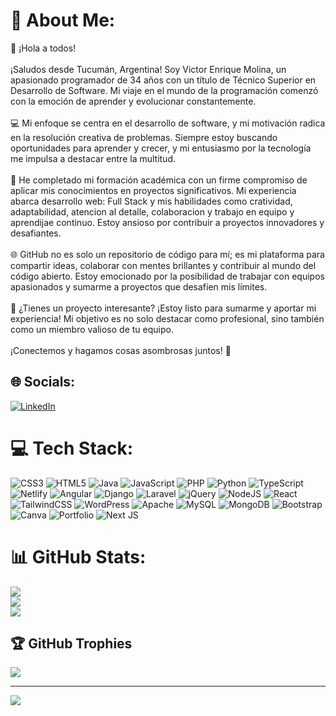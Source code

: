 # 💫 About Me:
👋 ¡Hola a todos!<br><br>¡Saludos desde Tucumán, Argentina! Soy Victor Enrique Molina, un apasionado programador de 34 años con un título de Técnico Superior en Desarrollo de Software. Mi viaje en el mundo de la programación comenzó con la emoción de aprender y evolucionar constantemente.<br><br>💻 Mi enfoque se centra en el desarrollo de software, y mi motivación radica en la resolución creativa de problemas. Siempre estoy buscando oportunidades para aprender y crecer, y mi entusiasmo por la tecnología me impulsa a destacar entre la multitud.<br><br>🚀 He completado mi formación académica con un firme compromiso de aplicar mis conocimientos en proyectos significativos. Mi experiencia abarca desarrollo web: Full Stack y mis habilidades como cratividad, adaptabilidad, atencion al detalle, colaboracion y trabajo en equipo y aprendijae continuo. Estoy ansioso por contribuir a proyectos innovadores y desafiantes.<br><br>🌐 GitHub no es solo un repositorio de código para mí; es mi plataforma para compartir ideas, colaborar con mentes brillantes y contribuir al mundo del código abierto. Estoy emocionado por la posibilidad de trabajar con equipos apasionados y sumarme a proyectos que desafíen mis límites.<br><br>🤝 ¿Tienes un proyecto interesante? ¡Estoy listo para sumarme y aportar mi experiencia! Mi objetivo es no solo destacar como profesional, sino también como un miembro valioso de tu equipo.<br><br>¡Conectemos y hagamos cosas asombrosas juntos! 🚀


## 🌐 Socials:
[![LinkedIn](https://img.shields.io/badge/LinkedIn-%230077B5.svg?logo=linkedin&logoColor=white)](https://linkedin.com/in/victor-molina-b93572258) 

# 💻 Tech Stack:
![CSS3](https://img.shields.io/badge/css3-%231572B6.svg?style=for-the-badge&logo=css3&logoColor=white) ![HTML5](https://img.shields.io/badge/html5-%23E34F26.svg?style=for-the-badge&logo=html5&logoColor=white) ![Java](https://img.shields.io/badge/java-%23ED8B00.svg?style=for-the-badge&logo=openjdk&logoColor=white) ![JavaScript](https://img.shields.io/badge/javascript-%23323330.svg?style=for-the-badge&logo=javascript&logoColor=%23F7DF1E) ![PHP](https://img.shields.io/badge/php-%23777BB4.svg?style=for-the-badge&logo=php&logoColor=white) ![Python](https://img.shields.io/badge/python-3670A0?style=for-the-badge&logo=python&logoColor=ffdd54) ![TypeScript](https://img.shields.io/badge/typescript-%23007ACC.svg?style=for-the-badge&logo=typescript&logoColor=white) ![Netlify](https://img.shields.io/badge/netlify-%23000000.svg?style=for-the-badge&logo=netlify&logoColor=#00C7B7) ![Angular](https://img.shields.io/badge/angular-%23DD0031.svg?style=for-the-badge&logo=angular&logoColor=white) ![Django](https://img.shields.io/badge/django-%23092E20.svg?style=for-the-badge&logo=django&logoColor=white) ![Laravel](https://img.shields.io/badge/laravel-%23FF2D20.svg?style=for-the-badge&logo=laravel&logoColor=white) ![jQuery](https://img.shields.io/badge/jquery-%230769AD.svg?style=for-the-badge&logo=jquery&logoColor=white) ![NodeJS](https://img.shields.io/badge/node.js-6DA55F?style=for-the-badge&logo=node.js&logoColor=white) ![React](https://img.shields.io/badge/react-%2320232a.svg?style=for-the-badge&logo=react&logoColor=%2361DAFB) ![TailwindCSS](https://img.shields.io/badge/tailwindcss-%2338B2AC.svg?style=for-the-badge&logo=tailwind-css&logoColor=white) ![WordPress](https://img.shields.io/badge/WordPress-%23117AC9.svg?style=for-the-badge&logo=WordPress&logoColor=white) ![Apache](https://img.shields.io/badge/apache-%23D42029.svg?style=for-the-badge&logo=apache&logoColor=white) ![MySQL](https://img.shields.io/badge/mysql-%2300000f.svg?style=for-the-badge&logo=mysql&logoColor=white) ![MongoDB](https://img.shields.io/badge/MongoDB-%234ea94b.svg?style=for-the-badge&logo=mongodb&logoColor=white) ![Bootstrap](https://img.shields.io/badge/bootstrap-%238511FA.svg?style=for-the-badge&logo=bootstrap&logoColor=white) ![Canva](https://img.shields.io/badge/Canva-%2300C4CC.svg?style=for-the-badge&logo=Canva&logoColor=white) ![Portfolio](https://img.shields.io/badge/Portfolio-%23000000.svg?style=for-the-badge&logo=firefox&logoColor=#FF7139) ![Next JS](https://img.shields.io/badge/Next-black?style=for-the-badge&logo=next.js&logoColor=white)
# 📊 GitHub Stats:
![](https://github-readme-stats.vercel.app/api?username=victor_423&theme=react&hide_border=false&include_all_commits=false&count_private=false)<br/>
![](https://github-readme-streak-stats.herokuapp.com/?user=victor_423&theme=react&hide_border=false)<br/>
![](https://github-readme-stats.vercel.app/api/top-langs/?username=victor_423&theme=react&hide_border=false&include_all_commits=false&count_private=false&layout=compact)

## 🏆 GitHub Trophies
![](https://github-profile-trophy.vercel.app/?username=victor_423&theme=onedark&no-frame=false&no-bg=true&margin-w=4)

---
[![](https://visitcount.itsvg.in/api?id=victor_423&icon=0&color=0)](https://visitcount.itsvg.in)

<!-- Proudly created with GPRM ( https://gprm.itsvg.in ) -->
